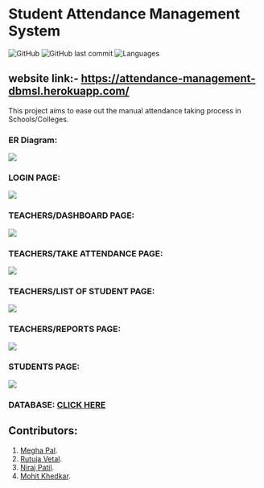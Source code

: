 # Student Attendance Management System

![GitHub](https://img.shields.io/github/license/mohitkhedkar/Student-Attendance-Management-System?style=flat)
![GitHub last commit](https://img.shields.io/github/last-commit/mohitkhedkar/Student-Attendance-Management-System?style=flat)
![Languages](https://img.shields.io/github/languages/count/mohitkhedkar/Student-Attendance-Management-System?style=flat-square)

## website link:-  https://attendance-management-dbmsl.herokuapp.com/


This project aims to ease out the manual attendance taking process in Schools/Colleges.

### ER Diagram:
![](/Screenshots/ERD.png)


### LOGIN PAGE: 
![](/Screenshots/Login-page.JPG)

### TEACHERS/DASHBOARD PAGE:
![](/Screenshots/Dashboard.JPG)

### TEACHERS/TAKE ATTENDANCE PAGE:
![](/Screenshots/take-attendance.JPG)

### TEACHERS/LIST OF STUDENT PAGE:
![](/Screenshots/list-of-student.JPG )

### TEACHERS/REPORTS PAGE:
![](/Screenshots/reports.JPG)

### STUDENTS PAGE:
![](/Screenshots/student-section.JPG)

### DATABASE: [CLICK HERE](/database/database.sql)


## Contributors:

1. [Megha Pal](https://github.com/meghapal02).
2. [Rutuja Vetal](https://github.com/RutujaVetal123).
3. [Niraj Patil](https://github.com/niraj2347).
4. [Mohit Khedkar](https://github.com/mohitkhedkar). 
